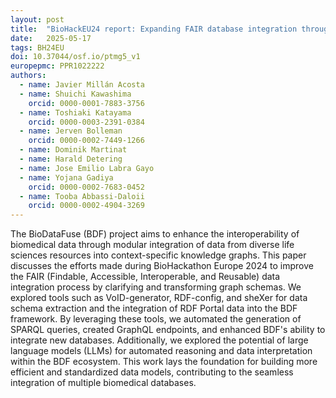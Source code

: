 ```yaml
---
layout: post
title:  "BioHackEU24 report: Expanding FAIR database integration through elucidation and transformation of underlying graph schemas"
date:   2025-05-17
tags: BH24EU
doi: 10.37044/osf.io/ptmg5_v1
europepmc: PPR1022222
authors:
  - name: Javier Millán Acosta
  - name: Shuichi Kawashima
    orcid: 0000-0001-7883-3756
  - name: Toshiaki Katayama
    orcid: 0000-0003-2391-0384
  - name: Jerven Bolleman
    orcid: 0000-0002-7449-1266
  - name: Dominik Martinat
  - name: Harald Detering
  - name: Jose Emilio Labra Gayo
  - name: Yojana Gadiya
    orcid: 0000-0002-7683-0452
  - name: Tooba Abbassi-Daloii
    orcid: 0000-0002-4904-3269
---
```


The BioDataFuse (BDF) project aims to enhance the interoperability of biomedical data through modular integration of data from diverse life sciences resources into context-specific knowledge graphs. This paper discusses the efforts made during BioHackathon Europe 2024 to improve the FAIR (Findable, Accessible, Interoperable, and Reusable) data integration process by clarifying and transforming graph schemas. We explored tools such as VoID-generator, RDF-config, and sheXer for data schema extraction and the integration of RDF Portal data into the BDF framework. By leveraging these tools, we automated the generation of SPARQL queries, created GraphQL endpoints, and enhanced BDF's ability to integrate new databases. Additionally, we explored the potential of large language models (LLMs) for automated reasoning and data interpretation within the BDF ecosystem. This work lays the foundation for building more efficient and standardized data models, contributing to the seamless integration of multiple biomedical databases.

